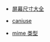 - [屏幕尺寸大全](https://uiiiuiii.com/screen/index.htm)

- [caniuse](https://caniuse.com/)

- [mime 类型](https://www.iana.org/assignments/media-types/media-types.xhtml)
